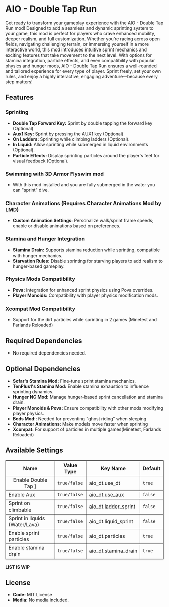 # AIO - Double Tap Run 
Get ready to transform your gameplay experience with the AIO - Double Tap Run mod! Designed to add a seamless and dynamic sprinting system to your game, this mod is perfect for players who crave enhanced mobility, deeper realism, and full customization. Whether you’re racing across open fields, navigating challenging terrain, or immersing yourself in a more interactive world, this mod introduces intuitive sprint mechanics and exciting features that take movement to the next level.
With options for stamina integration, particle effects, and even compatibility with popular physics and hunger mods, AIO - Double Tap Run ensures a well-rounded and tailored experience for every type of player. Sprint freely, set your own rules, and enjoy a highly interactive, engaging adventure—because every step matters!
## Features

### Sprinting
- **Double Tap Forward Key:** Sprint by double tapping the forward key (Optional)
- **Aux1 Key:** Sprint by pressing the AUX1 key (Optional)
- **On Ladders:** Sprinting while climbing ladders (Optional).
- **In Liquid:** Allow sprinting while submerged in liquid environments (Optional).
- **Particle Effects:** Display sprinting particles around the player's feet for visual feedback (Optional).
  
### Swimming with 3D Armor Flyswim mod
- With this mod installed and you are fully submerged in the water you can "sprint" dive.

### Character Animations (Requires Character Animations Mod by LMD)
- **Custom Animation Settings:** Personalize walk/sprint frame speeds; enable or disable animations based on preferences.

### Stamina and Hunger Integration
- **Stamina Drain:** Supports stamina reduction while sprinting, compatible with hunger mechanics.
- **Starvation Rules:** Disable sprinting for starving players to add realism to hunger-based gameplay.

### Physics Mods Compatibility
- **Pova:** Integration for enhanced sprint physics using Pova overrides.
- **Player Monoids:** Compatibility with player physics modification mods.

### Xcompat Mod Compatibility
- Support for the dirt particles while sprinting in 2 games (Minetest and Farlands Reloaded)

## Required Dependencies
- No required dependencies needed. 

## Optional Dependencies
- **Sofar's Stamina Mod:** Fine-tune sprint stamina mechanics.
- **TenPlus1's Stamina Mod:** Enable stamina exhaustion to influence sprinting dynamics.
- **Hunger NG Mod:** Manage hunger-based sprint cancellation and stamina drain.
- **Player Monoids & Pova:** Ensure compatibility with other mods modifying player physics.
- **Beds Mod:**: Needed for preventing "ghost riding" when sleeping
- **Character Animations:** Make models move faster when sprinting 
- **Xcompat:** For support of particles in multiple games(Minetest, Farlands Reloaded) 

## Available Settings 


<table border="1" color="#FFFFFF" align="center">
  <tr>
    <th>Name</th>
    <th>Value Type</th>
    <th>Key Name</th>
    <th>Default</th>
  </tr>
  <tr>
    <td><center>Enable Double Tap ]</td>
    <td><code>true/false</code></td>
    <td>aio_dt.use_dt</td>
    <td><code>true</code></td>
  </tr>
  <tr>
    <td>Enable Aux</td>
    <td><code>true/false</code></td>
    <td>aio_dt.use_aux</td>
    <td><code>false</code></td>
  </tr>
  <tr>
    <td>Sprint on climbable</td>
    <td><code>true/false</code></td>
    <td>aio_dt.ladder_sprint</td>
    <td><code>false</code></td>
  </tr>
  <tr>
    <td>Sprint in liquids (Water/Lava)</td>
    <td><code>true/false</code></td>
    <td>aio_dt.liquid_sprint</td>
    <td><code>false</code></td>
  </tr>
  <tr>
    <td>Enable sprint particles</td>
    <td><code>true/false</code></td>
    <td>aio_dt.particles</td>
    <td><code>true</code></td>
  </tr>
  <tr>
    <td>Enable stamina drain</td>
    <td><code>true/false</code></td>
    <td>aio_dt.stamina_drain</td>
    <td><code>true</code></td>
  </tr>
</table>


**LIST IS WIP**

## License
- **Code:** MIT License
- **Media:** No media included.
